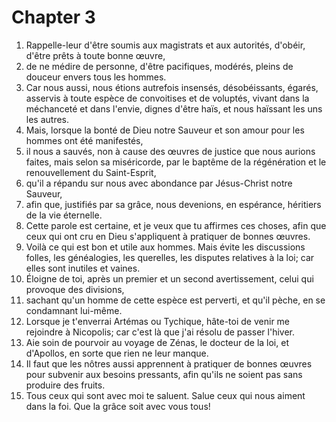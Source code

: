 # Chapter 3

1. Rappelle-leur d'être soumis aux magistrats et aux autorités, d'obéir, d'être prêts à toute bonne œuvre,
2. de ne médire de personne, d'être pacifiques, modérés, pleins de douceur envers tous les hommes.
3. Car nous aussi, nous étions autrefois insensés, désobéissants, égarés, asservis à toute espèce de convoitises et de voluptés, vivant dans la méchanceté et dans l'envie, dignes d'être haïs, et nous haïssant les uns les autres.
4. Mais, lorsque la bonté de Dieu notre Sauveur et son amour pour les hommes ont été manifestés,
5. il nous a sauvés, non à cause des œuvres de justice que nous aurions faites, mais selon sa miséricorde, par le baptême de la régénération et le renouvellement du Saint-Esprit,
6. qu'il a répandu sur nous avec abondance par Jésus-Christ notre Sauveur,
7. afin que, justifiés par sa grâce, nous devenions, en espérance, héritiers de la vie éternelle.
8. Cette parole est certaine, et je veux que tu affirmes ces choses, afin que ceux qui ont cru en Dieu s'appliquent à pratiquer de bonnes œuvres.
9. Voilà ce qui est bon et utile aux hommes. Mais évite les discussions folles, les généalogies, les querelles, les disputes relatives à la loi; car elles sont inutiles et vaines.
10. Éloigne de toi, après un premier et un second avertissement, celui qui provoque des divisions,
11. sachant qu'un homme de cette espèce est perverti, et qu'il pèche, en se condamnant lui-même.
12. Lorsque je t'enverrai Artémas ou Tychique, hâte-toi de venir me rejoindre à Nicopolis; car c'est là que j'ai résolu de passer l'hiver.
13. Aie soin de pourvoir au voyage de Zénas, le docteur de la loi, et d'Apollos, en sorte que rien ne leur manque.
14. Il faut que les nôtres aussi apprennent à pratiquer de bonnes œuvres pour subvenir aux besoins pressants, afin qu'ils ne soient pas sans produire des fruits.
15. Tous ceux qui sont avec moi te saluent. Salue ceux qui nous aiment dans la foi. Que la grâce soit avec vous tous!


